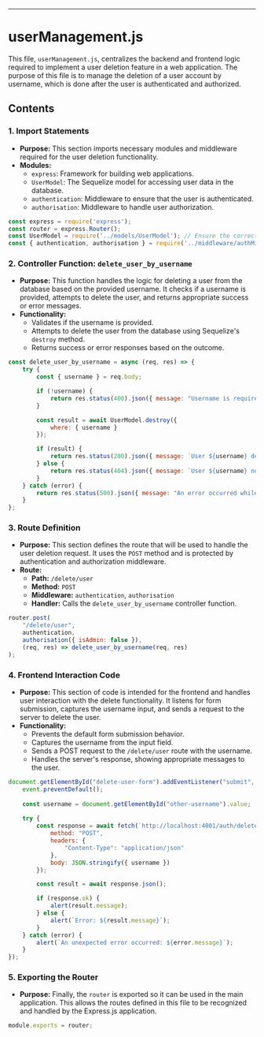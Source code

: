 
---

# userManagement.js

This file, `userManagement.js`, centralizes the backend and frontend logic required to implement a user deletion feature in a web application. The purpose of this file is to manage the deletion of a user account by username, which is done after the user is authenticated and authorized.

## Contents

### 1. Import Statements
- **Purpose:** This section imports necessary modules and middleware required for the user deletion functionality.
- **Modules:**
  - `express`: Framework for building web applications.
  - `UserModel`: The Sequelize model for accessing user data in the database.
  - `authentication`: Middleware to ensure that the user is authenticated.
  - `authorisation`: Middleware to handle user authorization.

```javascript
const express = require('express');
const router = express.Router();
const UserModel = require('../models/UserModel'); // Ensure the correct path to your UserModel
const { authentication, authorisation } = require('../middleware/authMiddleware');
```

### 2. Controller Function: `delete_user_by_username`
- **Purpose:** This function handles the logic for deleting a user from the database based on the provided username. It checks if a username is provided, attempts to delete the user, and returns appropriate success or error messages.
- **Functionality:**
  - Validates if the username is provided.
  - Attempts to delete the user from the database using Sequelize's `destroy` method.
  - Returns success or error responses based on the outcome.

```javascript
const delete_user_by_username = async (req, res) => {
    try {
        const { username } = req.body;

        if (!username) {
            return res.status(400).json({ message: "Username is required" });
        }

        const result = await UserModel.destroy({
            where: { username }
        });

        if (result) {
            return res.status(200).json({ message: `User ${username} deleted successfully.` });
        } else {
            return res.status(404).json({ message: `User ${username} not found.` });
        }
    } catch (error) {
        return res.status(500).json({ message: "An error occurred while deleting the user.", error: error.message });
    }
};
```

### 3. Route Definition
- **Purpose:** This section defines the route that will be used to handle the user deletion request. It uses the `POST` method and is protected by authentication and authorization middleware.
- **Route:**
  - **Path:** `/delete/user`
  - **Method:** `POST`
  - **Middleware:** `authentication`, `authorisation`
  - **Handler:** Calls the `delete_user_by_username` controller function.

```javascript
router.post(
    "/delete/user",
    authentication,
    authorisation({ isAdmin: false }),
    (req, res) => delete_user_by_username(req, res)
);
```

### 4. Frontend Interaction Code
- **Purpose:** This section of code is intended for the frontend and handles user interaction with the delete functionality. It listens for form submission, captures the username input, and sends a request to the server to delete the user.
- **Functionality:**
  - Prevents the default form submission behavior.
  - Captures the username from the input field.
  - Sends a POST request to the `/delete/user` route with the username.
  - Handles the server's response, showing appropriate messages to the user.

```javascript
document.getElementById("delete-user-form").addEventListener("submit", async (event) => {
    event.preventDefault();
    
    const username = document.getElementById("other-username").value;
    
    try {
        const response = await fetch(`http://localhost:4001/auth/delete/user`, {
            method: "POST",
            headers: {
                "Content-Type": "application/json"
            },
            body: JSON.stringify({ username })
        });

        const result = await response.json();

        if (response.ok) {
            alert(result.message);
        } else {
            alert(`Error: ${result.message}`);
        }
    } catch (error) {
        alert(`An unexpected error occurred: ${error.message}`);
    }
});
```

### 5. Exporting the Router
- **Purpose:** Finally, the `router` is exported so it can be used in the main application. This allows the routes defined in this file to be recognized and handled by the Express.js application.

```javascript
module.exports = router;
```


